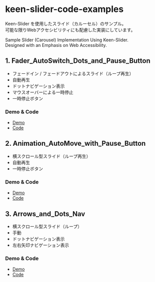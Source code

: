 # keen-slider-code-examples
Keen-Slider を使用したスライド（カルーセル）のサンプル。  
可能な限りWebアクセシビリティにも配慮した実装にしています。

Sample Slider (Carousel) Implementation Using Keen-Slider.  
Designed with an Emphasis on Web Accessibility.
## 1. Fader_AutoSwitch_Dots_and_Pause_Button
- フェードイン / フェードアウトによるスライド（ループ再生）
- 自動再生
- ドットナビゲーション表示
- マウスオーバーによる一時停止
- 一時停止ボタン
### Demo & Code
- [Demo](https://burnworks.github.io/keen-slider-code-examples/Fader_AutoSwitch_Dots_and_Pause_Button/)
- [Code](./docs/Fader_AutoSwitch_Dots_and_Pause_Button)
## 2. Animation_AutoMove_with_Pause_Button
- 横スクロール型スライド（ループ再生）
- 自動再生
- 一時停止ボタン
### Demo & Code
- [Demo](https://burnworks.github.io/keen-slider-code-examples/Animation_AutoMove_with_Pause_Button/)
- [Code](./docs/Animation_AutoMove_with_Pause_Button)
## 3. Arrows_and_Dots_Nav
- 横スクロール型スライド（ループ）
- 手動
- ドットナビゲーション表示
- 左右矢印ナビゲーション表示
### Demo & Code
- [Demo](https://burnworks.github.io/keen-slider-code-examples/Arrows_and_Dots_Nav/)
- [Code](./docs/Arrows_and_Dots_Nav)
